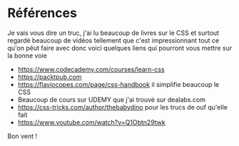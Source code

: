 # Références

Je vais vous dire un truc, j'ai lu beaucoup de livres sur le CSS et surtout regardé beaucoup de vidéos tellement que c'est impressionnant tout ce qu'on pêut faire avec donc voici quelques liens qui pourront vous mettre sur la bonne voie

* https://www.codecademy.com/courses/learn-css
* https://packtpub.com
* https://flaviocopes.com/page/css-handbook il simplifie beaucoup le CSS
* Beaucoup de cours sur UDEMY que j'ai trouvé sur dealabs.com
* https://css-tricks.com/author/thebabydino pour les trucs de ouf qu'elle fait
* https://www.youtube.com/watch?v=Q1Obtn29twk

Bon vent !
